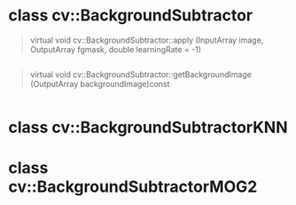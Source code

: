 # class cv::BackgroundSubtractor
> virtual void cv::BackgroundSubtractor::apply (InputArray image, OutputArray fgmask, double learningRate = -1)
```

```
> virtual void cv::BackgroundSubtractor::getBackgroundImage (OutputArray backgroundImage)const
```

```
# class cv::BackgroundSubtractorKNN
# class cv::BackgroundSubtractorMOG2


